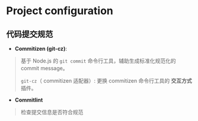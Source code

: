 # Project configuration

## 代码提交规范
- **Commitizen (git-cz)**:
> 基于 Node.js 的 `git commit` 命令行工具，辅助生成标准化规范化的 commit message。
>
> `git-cz`（ commitizen 适配器）: 更换 commitizen 命令行工具的 **交互方式** 插件。

- **Commitlint**
> 检查提交信息是否符合规范
